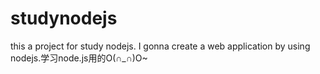 # studynodejs
this a project for study nodejs. I gonna create a web application by using nodejs.学习node.js用的O(∩_∩)O~
